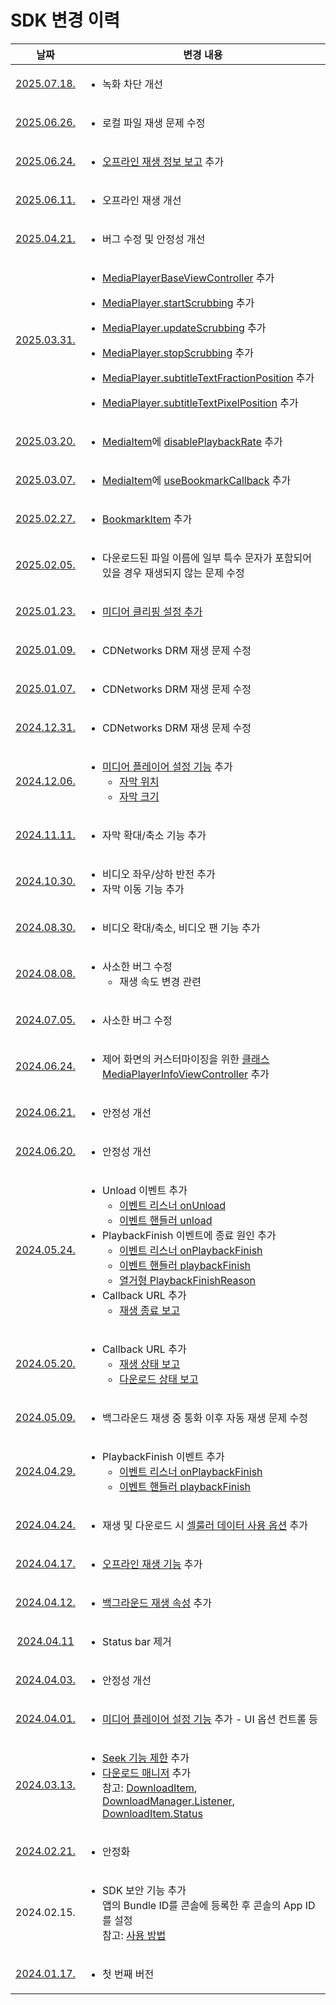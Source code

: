 # SDK 변경 이력

| 날짜 | 변경 내용 |
|:--:|--|
|[2025.07.18.](https://app.playnplay.com/sdks/2025-07-18/NPlayerSDK-iOS.zip)|<ul><li>녹화 차단 개선</li></ul>|
|[2025.06.26.](https://app.playnplay.com/sdks/2025-06-26/NPlayerSDK-iOS.zip)|<ul><li>로컬 파일 재생 문제 수정</li></ul>|
|[2025.06.24.](https://app.playnplay.com/sdks/2025-06-24/NPlayerSDK-iOS.zip)|<ul><li>[오프라인 재생 정보 보고](../../callback-url/notify-offline-playback-log.html) 추가</li></ul>|
|[2025.06.11.](https://app.playnplay.com/sdks/2025-06-11/NPlayerSDK-iOS.zip)|<ul><li>오프라인 재생 개선</li></ul>|
|[2025.04.21.](https://app.playnplay.com/sdks/2025-04-21/NPlayerSDK-iOS.zip)|<ul><li>버그 수정 및 안정성 개선</li></ul>|
|[2025.03.31.](https://app.playnplay.com/sdks/2025-04-09/NPlayerSDK-iOS.zip)|<ul><li>[MediaPlayerBaseViewController](../class/media-player-base-view-controller/home.md) 추가</li></ul><ul><li>[MediaPlayer.startScrubbing](../class/media-player/home.md#startscrubbingpositionfast) 추가</li></ul><ul><li>[MediaPlayer.updateScrubbing](../class/media-player/home.md#updatescrubbingposition) 추가</li></ul><ul><li>[MediaPlayer.stopScrubbing](../class/media-player/home.md#stopscrubbingposition) 추가</li></ul><ul><li>[MediaPlayer.subtitleTextFractionPosition](../class/media-player/home.md#subtitletextfractionposition) 추가</li></ul><ul><li>[MediaPlayer.subtitleTextPixelPosition](../class/media-player/home.md#subtitletextpixelposition) 추가</li></ul>|
|[2025.03.20.](https://app.playnplay.com/sdks/2025-03-20/NPlayerSDK-iOS.zip)|<ul><li>[MediaItem](../struct/media-item/home.md)에 [disablePlaybackRate](../struct/media-item/home.html#disablePlaybackRate) 추가</li></ul>|
|[2025.03.07.](https://app.playnplay.com/sdks/2025-03-07/NPlayerSDK-iOS.zip)|<ul><li>[MediaItem](../struct/media-item/home.md)에 [useBookmarkCallback](../struct/media-item/home.html#usebookmarkcallback) 추가</li></ul>|
|[2025.02.27.](https://app.playnplay.com/sdks/2025-02-26/NPlayerSDK-iOS.zip)|<ul><li>[BookmarkItem](../struct/bookmark-item/home.md) 추가</li></ul>|
|[2025.02.05.](https://app.playnplay.com/sdks/2025-02-05/NPlayerSDK-iOS.zip)|<ul><li>다운로드된 파일 이름에 일부 특수 문자가 포함되어있을 경우 재생되지 않는 문제 수정</li></ul>|
|[2025.01.23.](https://app.playnplay.com/sdks/2025-01-23/NPlayerSDK-iOS.zip)|<ul><li>[미디어 클리핑 설정 추가](../struct/clipping-configuration/home.html)</li></ul>|
|[2025.01.09.](https://app.playnplay.com/sdks/2025-01-09/NPlayerSDK-iOS.zip)|<ul><li>CDNetworks DRM 재생 문제 수정</li></ul>|
|[2025.01.07.](https://app.playnplay.com/sdks/2025-01-07/NPlayerSDK-iOS.zip)|<ul><li>CDNetworks DRM 재생 문제 수정</li></ul>|
|[2024.12.31.](https://app.playnplay.com/sdks/2024-12-31/NPlayerSDK-iOS.zip)|<ul><li>CDNetworks DRM 재생 문제 수정</li></ul>|
|[2024.12.06.](https://app.playnplay.com/sdks/2024-12-06/NPlayerSDK-iOS.zip)|<ul><li>[미디어 플레이어 설정 기능](../struct/media-player-view-controller-configuration/home.md#mediaplayerviewcontrollerconfiguration) 추가<ul><li>[자막 위치](../struct/media-player-view-controller-configuration/home.md#subtitletextposition)</li><li>[자막 크기](../struct/media-player-view-controller-configuration/home.md#subtitletextsize)</li></ul></li></ul>|
|[2024.11.11.](https://app.playnplay.com/sdks/2024-11-11/NPlayerSDK-iOS.zip)|<ul><li>자막 확대/축소 기능 추가</li></ul>|
|[2024.10.30.](https://app.playnplay.com/sdks/2024-10-30/NPlayerSDK-iOS.zip)|<ul><li>비디오 좌우/상하 반전 추가</li><li>자막 이동 기능 추가</li></ul>|
|[2024.08.30.](https://app.playnplay.com/sdks/2024-08-30/NPlayerSDK-iOS.zip)|<ul><li>비디오 확대/축소, 비디오 팬 기능 추가</li></ul>|
|[2024.08.08.](https://app.playnplay.com/sdks/2024-08-08/NPlayerSDK-iOS.zip)|<ul><li>사소한 버그 수정<ul><li>재생 속도 변경 관련</li></ul></li></ul>|
|[2024.07.05.](https://app.playnplay.com/sdks/2024-07-05/NPlayerSDK-iOS.zip)|<ul><li>사소한 버그 수정</li></ul>|
|[2024.06.24.](https://app.playnplay.com/sdks/2024-06-24/NPlayerSDK-iOS.zip)|<ul><li>제어 화면의 커스터마이징을 위한 [클래스 MediaPlayerInfoViewController](../class/media-player-info-view-controller/home.md) 추가</li></ul>|
|[2024.06.21.](https://app.playnplay.com/sdks/2024-06-21/NPlayerSDK-iOS.zip)|<ul><li>안정성 개선</li></ul>|
|[2024.06.20.](https://app.playnplay.com/sdks/2024-06-20/NPlayerSDK-iOS.zip)|<ul><li>안정성 개선</li></ul>|
|[2024.05.24.](https://app.playnplay.com/sdks/2024-05-24/NPlayerSDK-iOS.zip)|<ul><li>Unload 이벤트 추가<ul><li>[이벤트 리스너 onUnload](../protocol/event-listeners/home.md#onunloadmediaitem)</li><li>[이벤트 핸들러 unload](../enum/event-handlers/home.md#unload)</li></ul><li>PlaybackFinish 이벤트에 종료 원인 추가<ul><li>[이벤트 리스너 onPlaybackFinish](../protocol/event-listeners/home.md#onplaybackfinishmediaitempositiondurationreason)</li><li>[이벤트 핸들러 playbackFinish](../enum/event-handlers/home.md#playbackfinish)</li><li>[열거형 PlaybackFinishReason](../enum/playback-finish-reason/home.md)</li></ul></li><li>Callback URL 추가<ul><li>[재생 종료 보고](../../callback-url/notify-playback-finish.md)</li></ul>|
|[2024.05.20.](https://app.playnplay.com/sdks/2024-05-20/NPlayerSDK-iOS.zip)|<ul><li>Callback URL 추가<ul><li>[재생 상태 보고](../../callback-url/notifiy-playback-status.md)</li><li>[다운로드 상태 보고](../../callback-url/notifiy-download-status.md)</li></ul></li></ul>|
|[2024.05.09.](https://app.playnplay.com/sdks/2024-05-09/NPlayerSDK-iOS.zip)|<ul><li>백그라운드 재생 중 통화 이후 자동 재생 문제 수정</li></ul>|
|[2024.04.29.](https://app.playnplay.com/sdks/2024-04-29/NPlayerSDK-iOS.zip)|<ul><li>PlaybackFinish 이벤트 추가<ul><li>[이벤트 리스너 onPlaybackFinish](../protocol/event-listeners/home.md#onplaybackfinishmediaitempositiondurationreason)</li><li>[이벤트 핸들러 playbackFinish](../enum/event-handlers/home.md#playbackfinish)</li></ul></li></ul>|
|[2024.04.24.](https://app.playnplay.com/sdks/2024-04-24/NPlayerSDK-iOS.zip)|<ul><li> 재생 및 다운로드 시 [셀룰러 데이터 사용 옵션](?search=iOS%20allowsCellularAccess) 추가</li></ui>|
|[2024.04.17.](https://app.playnplay.com/sdks/2024-04-17/NPlayerSDK-iOS.zip)|<ul><li> [오프라인 재생 기능](../class/drm-configuration-builder/home.md#offlineaccessperiod_) 추가</li></ui> |
|[2024.04.12.](https://app.playnplay.com/sdks/2024-04-12/NPlayerSDK-iOS.zip)|<ul><li> [백그라운드 재생 속성](../class/media-player/home.md#allowsbackgroundplayback) 추가</li></ui> |
|[2024.04.11](https://app.playnplay.com/sdks/2024-04-11/NPlayerSDK-iOS.zip)|<ul><li>Status bar 제거</li></ul>|
|[2024.04.03.](https://app.playnplay.com/sdks/2024-04-03/NPlayerSDK-iOS.zip)|<ul><li>안정성 개선</li></ui>|
|[2024.04.01.](https://app.playnplay.com/sdks/2024-04-01/NPlayerSDK-iOS.zip)|<ul><li>[미디어 플레이어 설정 기능](../struct/media-player-view-controller-configuration/home.md#mediaplayerviewcontrollerconfiguration) 추가 - UI 옵션 컨트롤 등</li></ui>|
|[2024.03.13.](https://app.playnplay.com/sdks/2024-03-13/NPlayerSDK-iOS.zip)|<ul><li>[Seek 기능 제한](../how-to-use/home.md#seek-기능-제한) 추가</li><li>[다운로드 매니저](../class/download-manager/home.md) 추가<br>참고: [DownloadItem](../struct/download-item/home.md), [DownloadManager.Listener](../protocol/download-manager-listeners/home.md), [DownloadItem.Status](../enum/download-item-status/home.md) </li></ul>|
|[2024.02.21.](https://app.playnplay.com/sdks/2024-02-21/NPlayerSDK-iOS.zip)|<ul><li>안정화</li></ul> |
|2024.02.15.|<ul><li>SDK 보안 기능 추가<br>앱의 Bundle ID를 콘솔에 등록한 후 콘솔의 App ID를 설정<br>참고: [사용 방법](../how-to-use/home.md)</li></ul>|
|[2024.01.17.](https://drive.google.com/file/d/1CDtIQncirpUmbIhwfE-vrcr15aBQY4Eg/view?usp=sharing)|<ul><li>첫 번째 버전</li></ul>|

